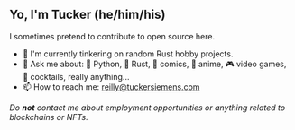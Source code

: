 ## Yo, I'm Tucker (he/him/his)

I sometimes pretend to contribute to open source here.

- 🔭 I'm currently tinkering on random Rust hobby projects.
- 💬 Ask me about: 🐍 Python, 🦀 Rust, 🦸 comics, 💢 anime, 🎮 video games, 🥃 cocktails, really anything... 
- 📫 How to reach me: reilly@tuckersiemens.com

_Do **not** contact me about employment opportunities or anything related to blockchains or NFTs._
